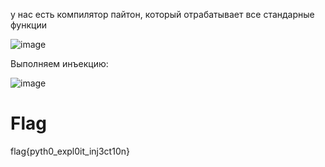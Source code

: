 у нас есть компилятор пайтон, который отрабатывает все стандарные функции 

![image](https://github.com/user-attachments/assets/0dc0c285-1bba-4ddd-8091-21f606c7a66c)

Выполняем инъекцию:

![image](https://github.com/user-attachments/assets/114f5286-dc33-4a79-b28b-c54db80ea55c)

# Flag
flag{pyth0_expl0it_inj3ct10n}
